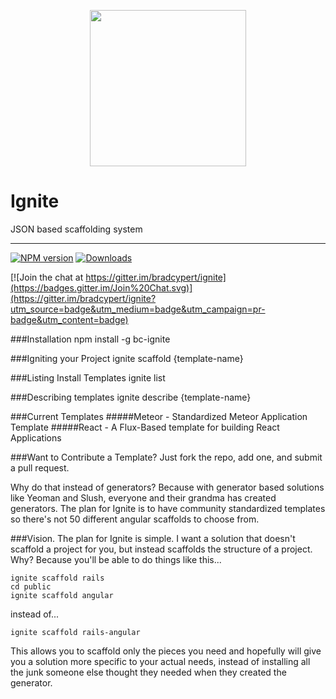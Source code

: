 <p align="center">
    <img height="250" width="" src="https://cloud.githubusercontent.com/assets/1455979/6810939/5fdf4716-d232-11e4-850a-67399c70d29e.png">
</p>

Ignite
======
JSON based scaffolding system
_____________________________
[![NPM version][npm-image]][npm-url] [![Downloads][downloads-image]][npm-url] 

[![Join the chat at https://gitter.im/bradcypert/ignite](https://badges.gitter.im/Join%20Chat.svg)](https://gitter.im/bradcypert/ignite?utm_source=badge&utm_medium=badge&utm_campaign=pr-badge&utm_content=badge)



###Installation
    npm install -g bc-ignite

###Igniting your Project
    ignite scaffold {template-name}

###Listing Install Templates
    ignite list

###Describing templates
    ignite describe {template-name}

###Current Templates
#####Meteor - Standardized Meteor Application Template
#####React - A Flux-Based template for building React Applications

###Want to Contribute a Template?
Just fork the repo, add one, and submit a pull request.

Why do that instead of generators? Because with generator based solutions like Yeoman and Slush, everyone and their grandma has created generators. The plan for Ignite is to have community standardized templates so there's not 50 different angular scaffolds to choose from.

###Vision.
The plan for Ignite is simple. I want a solution that doesn't scaffold a project for you, but instead scaffolds the structure of a project. Why? Because you'll be able to do things like this...

    ignite scaffold rails
    cd public
    ignite scaffold angular

instead of...

    ignite scaffold rails-angular

This allows you to scaffold only the pieces you need and hopefully will give you a solution more specific to your actual needs, instead of installing all the junk someone else thought they needed when they created the generator.

[downloads-image]: http://img.shields.io/npm/dm/bc-ignite.svg
[npm-url]: http://www.npmjs.com/package/bc-ignite
[npm-image]: http://img.shields.io/npm/v/bc-ignite.svg

